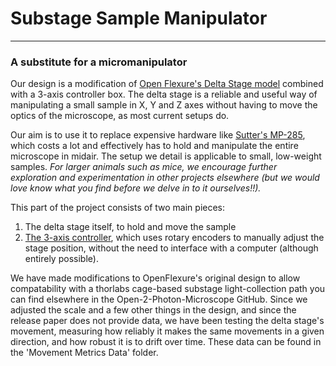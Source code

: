 
# Substage Sample Manipulator

---
### A substitute for a micromanipulator

Our design is a modification of [Open Flexure's Delta Stage model](https://openflexure.org/projects/deltastage/) combined with a 3-axis controller box. 
The delta stage is a reliable and useful way of manipulating a small sample in X, Y and Z axes without having to move the optics of the microscope, as most current setups do.

Our aim is to use it to replace expensive hardware like [Sutter's MP-285](https://www.sutter.com/MICROMANIPULATION/mp285_frame.html), which costs a lot and effectively has to hold and manipulate the entire microscope in midair.
The setup we detail is applicable to small, low-weight samples. 
    _For larger animals such as mice, we encourage further exploration and experimentation in other projects elsewhere (but we would love know what you find before we delve in to it ourselves!!)._

This part of the project consists of two main pieces:
1. The delta stage itself, to hold and move the sample
1. [The 3-axis controller](https://github.com/Open-2-Photon-Microscope/3-axis-controller/tree/main), which uses rotary encoders to manually adjust the stage position, without the need to interface with a computer (although entirely possible).

We have made modifications to OpenFlexure's original design to allow compatability with a thorlabs cage-based substage light-collection path you can find elsewhere in the Open-2-Photon-Microscope GitHub.
Since we adjusted the scale and a few other things in the design, and since the release paper does not provide data, we have been testing the delta stage's movement, measuring how reliably it makes the same movements in a given direction, and how robust it is to drift over time. These data can be found in the 'Movement Metrics Data' folder.

